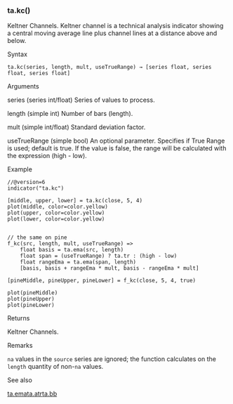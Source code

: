 ### ta.kc()

Keltner Channels. Keltner channel is a technical analysis indicator showing a central moving average line plus channel lines at a distance above and below.

Syntax

```
ta.kc(series, length, mult, useTrueRange) → [series float, series float, series float]
```

Arguments

series (series int/float) Series of values to process.

length (simple int) Number of bars (length).

mult (simple int/float) Standard deviation factor.

useTrueRange (simple bool) An optional parameter. Specifies if True Range is used; default is true. If the value is false, the range will be calculated with the expression (high - low).

Example

```
//@version=6  
indicator("ta.kc")  
  
[middle, upper, lower] = ta.kc(close, 5, 4)  
plot(middle, color=color.yellow)  
plot(upper, color=color.yellow)  
plot(lower, color=color.yellow)  
  
  
// the same on pine  
f_kc(src, length, mult, useTrueRange) =>  
    float basis = ta.ema(src, length)  
    float span = (useTrueRange) ? ta.tr : (high - low)  
    float rangeEma = ta.ema(span, length)  
    [basis, basis + rangeEma * mult, basis - rangeEma * mult]  
  
[pineMiddle, pineUpper, pineLower] = f_kc(close, 5, 4, true)  
  
plot(pineMiddle)  
plot(pineUpper)  
plot(pineLower)
```

Returns

Keltner Channels.

Remarks

`na` values in the `source` series are ignored; the function calculates on the `length` quantity of non-`na` values.

See also

[ta.ema](#fun_ta.ema)[ta.atr](#fun_ta.atr)[ta.bb](#fun_ta.bb)
